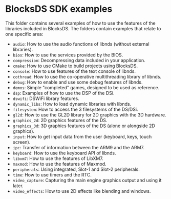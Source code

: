 # BlocksDS SDK examples

This folder contains several examples of how to use the features of the
libraries included in BlocksDS. The folders contain examples that relate to one
specific area:

- `audio`: How to use the audio functions of libnds (without external libraries).
- `bios`: How to use the services provided by the BIOS.
- `compression`: Decompressing data included in your application.
- `cmake`: How to use CMake to build projects using BlocksDS.
- `console`: How to use features of the text console of libnds.
- `cothread`: How to use the co-operative multithreading library of libnds.
- `debug`: How to enable and use some debug features of libnds.
- `demos`: Simple "completed" games, designed to be used as reference.
- `dsp`: Examples of how to use the DSP of the DSi.
- `dswifi`: DSWiFi library features.
- `dynamic_libs`: How to load dynamic libraries with libnds.
- `filesystem`: How to access the 3 filesystems of the DS/DSi.
- `gl2d`: How to use the GL2D library for 2D graphics with the 3D hardware.
- `graphics_2d`: 2D graphics features of the DS.
- `graphics_3d`: 3D graphics features of the DS (alone or alongside 2D graphics).
- `input`: How to get input data from the user (keyboard, keys, touch screen).
- `ipc`: Transfer of information between the ARM9 and the ARM7.
- `keyboard`: How to use the keyboard API of libnds.
- `libxm7`: How to use the features of LibXM7.
- `maxmod`: How to use the features of Maxmod.
- `peripherals`: Using integrated, Slot-1 and Slot-2 peripherals.
- `time`: How to use timers and the RTC.
- `video_capture`: Capturing the main engine graphics output and using it later.
- `video_effects`: How to use 2D effects like blending and windows.
